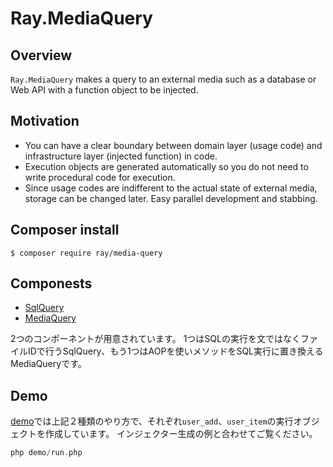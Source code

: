 # Ray.MediaQuery

## Overview

`Ray.MediaQuery` makes a query to an external media such as a database or Web API with a function object to be injected.

## Motivation

* You can have a clear boundary between domain layer (usage code) and infrastructure layer (injected function) in code.
* Execution objects are generated automatically so you do not need to write procedural code for execution.
* Since usage codes are indifferent to the actual state of external media, storage can be changed later. Easy parallel development and stabbing.

## Composer install

    $ composer require ray/media-query

## Componests

* [SqlQuery](docs/ja/SqlQuery.md)
* [MediaQuery](docs/ja/MediaQuery.ja.md)

2つのコンポーネントが用意されています。
1つはSQLの実行を文ではなくファイルIDで行うSqlQuery、もう1つはAOPを使いメソッドをSQL実行に置き換えるMediaQueryです。

## Demo

[demo](/demo)では上記２種類のやり方で、それぞれ`user_add`、`user_item`の実行オブジェクトを作成しています。
インジェクター生成の例と合わせてご覧ください。

```php
php demo/run.php
```
